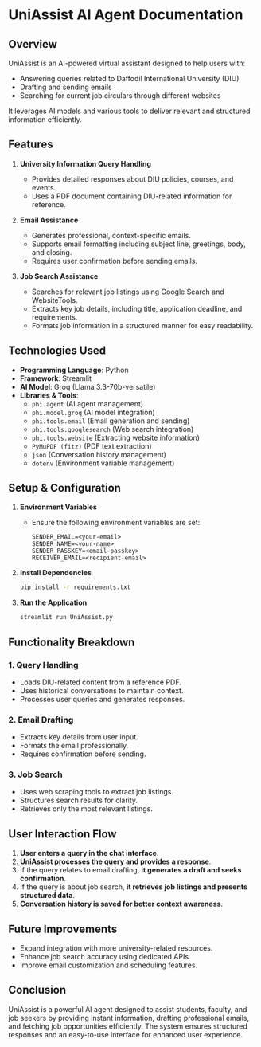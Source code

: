 # UniAssist  AI Agent Documentation

## Overview
UniAssist is an AI-powered virtual assistant designed to help users with:
- Answering queries related to Daffodil International University (DIU)
- Drafting and sending emails
- Searching for current job circulars through different websites

It leverages AI models and various tools to deliver relevant and structured information efficiently.

## Features
1. **University Information Query Handling**
   - Provides detailed responses about DIU policies, courses, and events.
   - Uses a PDF document containing DIU-related information for reference.
   
2. **Email Assistance**
   - Generates professional, context-specific emails.
   - Supports email formatting including subject line, greetings, body, and closing.
   - Requires user confirmation before sending emails.
   
3. **Job Search Assistance**
   - Searches for relevant job listings using Google Search and WebsiteTools.
   - Extracts key job details, including title, application deadline, and requirements.
   - Formats job information in a structured manner for easy readability.

## Technologies Used
- **Programming Language**: Python
- **Framework**: Streamlit
- **AI Model**: Groq (Llama 3.3-70b-versatile)
- **Libraries & Tools**:
  - `phi.agent` (AI agent management)
  - `phi.model.groq` (AI model integration)
  - `phi.tools.email` (Email generation and sending)
  - `phi.tools.googlesearch` (Web search integration)
  - `phi.tools.website` (Extracting website information)
  - `PyMuPDF (fitz)` (PDF text extraction)
  - `json` (Conversation history management)
  - `dotenv` (Environment variable management)

## Setup & Configuration
1. **Environment Variables**
   - Ensure the following environment variables are set:
     ```
     SENDER_EMAIL=<your-email>
     SENDER_NAME=<your-name>
     SENDER_PASSKEY=<email-passkey>
     RECEIVER_EMAIL=<recipient-email>
     ```

2. **Install Dependencies**
   ```sh
   pip install -r requirements.txt
   ```

3. **Run the Application**
   ```sh
   streamlit run UniAssist.py
   ```

## Functionality Breakdown
### 1. Query Handling
- Loads DIU-related content from a reference PDF.
- Uses historical conversations to maintain context.
- Processes user queries and generates responses.

### 2. Email Drafting
- Extracts key details from user input.
- Formats the email professionally.
- Requires confirmation before sending.

### 3. Job Search
- Uses web scraping tools to extract job listings.
- Structures search results for clarity.
- Retrieves only the most relevant listings.

## User Interaction Flow
1. **User enters a query in the chat interface**.
2. **UniAssist processes the query and provides a response**.
3. If the query relates to email drafting, **it generates a draft and seeks confirmation**.
4. If the query is about job search, **it retrieves job listings and presents structured data**.
5. **Conversation history is saved for better context awareness**.

## Future Improvements
- Expand integration with more university-related resources.
- Enhance job search accuracy using dedicated APIs.
- Improve email customization and scheduling features.

## Conclusion
UniAssist is a powerful AI agent designed to assist students, faculty, and job seekers by providing instant information, drafting professional emails, and fetching job opportunities efficiently. The system ensures structured responses and an easy-to-use interface for enhanced user experience.

